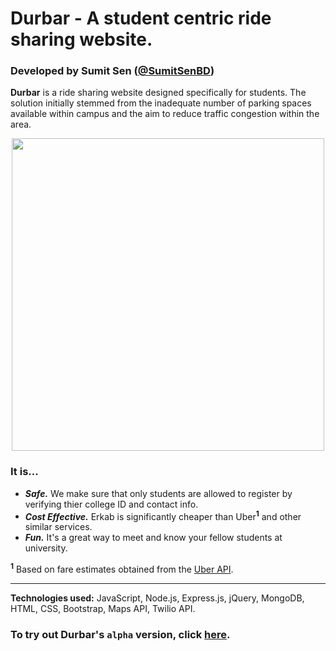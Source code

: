 # Durbar - A student centric ride sharing website.

### Developed by Sumit Sen ([@SumitSenBD](http://www.github.com/SumitSenBD)) 

**Durbar** is a ride sharing website designed specifically for students. 
The solution initially stemmed from the inadequate number of parking spaces available within campus and the aim to reduce traffic congestion within the area.

<p align="center">
  <img src="https://i.imgur.com/Cj2uM2F.png" width="500" height="500" />
</p>

### It is...
* ***Safe.*** We make sure that only students are allowed to register by verifying thier college ID and contact info.
* ***Cost Effective.*** Erkab is significantly cheaper than Uber<sup><b>1</b></sup> and other similar services.
* ***Fun.*** It's a great way to meet and know your fellow students at university.

<sup><b>1</b></sup> Based on fare estimates obtained from the [Uber API](https://developer.uber.com/docs/riders/references/api/v1.2/estimates-price-get).
<hr>

**Technologies used:** JavaScript, Node.js, Express.js, jQuery, MongoDB, HTML, CSS, Bootstrap, Maps API, Twilio API.

### To try out **Durbar**'s `alpha` version, click [**here**](https://durbarltd.herokuapp.com).



